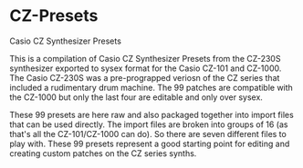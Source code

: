 # CZ-Presets
Casio CZ Synthesizer Presets

This is a compilation of Casio CZ Synthesizer Presets from the CZ-230S synthesizer exported to sysex format for 
the Casio CZ-101 and CZ-1000. The Casio CZ-230S was a pre-prograpped veriosn of the CZ series that included a rudimentary
drum machine. The 99 patches are compatible with the CZ-1000 but only the last four are editable and only over sysex. 

These 99 presets are here raw and also packaged together into import files that can be used directly. The import files are 
broken into groups of 16 (as that's all the CZ-101/CZ-1000 can do). So there are seven different files to play with. These 99 
presets represent a good starting point for editing and creating custom patches on the CZ series synths.
